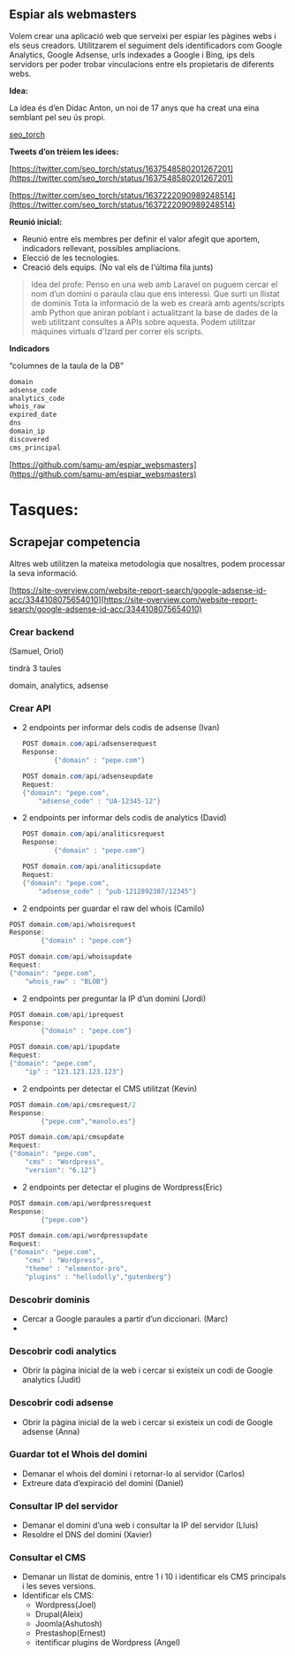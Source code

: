 ## Espiar als webmasters

Volem crear una aplicació web que serveixi per espiar les pàgines webs i els seus creadors. Utilitzarem el seguiment dels identificadors com Google Analytics, Google Adsense, urls indexades a Google i Bing, ips dels servidors per poder trobar vinculacions entre els propietaris de diferents webs.

**Idea:**

La idea és d’en Dídac Anton, un noi de 17 anys que ha creat una eina semblant pel seu ús propi.

[seo_torch](https://twitter.com/seo_torch)

**Tweets d’on trèiem les idees:**

[https://twitter.com/seo_torch/status/1637548580201267201](https://twitter.com/seo_torch/status/1637548580201267201)

[https://twitter.com/seo_torch/status/1637222090989248514](https://twitter.com/seo_torch/status/1637222090989248514)

**Reunió inicial:**

- Reunió entre els membres per definir el valor afegit que aportem, indicadors rellevant, possibles ampliacions.
- Elecció de les tecnologies.
- Creació dels equips. (No val els de l'última fila junts)

> Idea del profe: Penso en una web amb Laravel on puguem cercar el nom d’un domini o paraula clau que ens interessi. Que surti un llistat de dominis
Tota la informació de la web es crearà amb agents/scripts amb Python que aniran poblant i actualitzant la base de dades de la web utilitzant consultes a APIs sobre aquesta. Podem utilitzar màquines virtuals d'Izard per correr els scripts.
> 

**Indicadors**

“columnes de la taula de la DB”

```php
domain
adsense_code
analytics_code
whois_raw
expired_date
dns
domain_ip
discovered
cms_principal
```

[https://github.com/samu-am/espiar_websmasters](https://github.com/samu-am/espiar_websmasters)

# Tasques:

## Scrapejar competencia

Altres web utilitzen la mateixa metodologia que nosaltres, podem processar la seva informació.

[https://site-overview.com/website-report-search/google-adsense-id-acc/3344108075654010](https://site-overview.com/website-report-search/google-adsense-id-acc/3344108075654010)

### Crear backend

(Samuel, Oriol)

tindrà 3 taules

domain, analytics, adsense

### Crear API

- 2 endpoints per informar dels codis de adsense (Ivan)
    
    ```csharp
    POST domain.com/api/adsenserequest
    Response:
    		{"domain" : "pepe.com"}
    
    POST domain.com/api/adsenseupdate
    Request:
    {"domain": "pepe.com",
    	"adsense_code" : "UA-12345-12"}
    ```
    
- 2 endpoints per informar dels codis de analytics (David)
    
    ```csharp
    POST domain.com/api/analiticsrequest
    Response:
    		{"domain" : "pepe.com"}
    
    POST domain.com/api/analiticsupdate
    Request:
    {"domain": "pepe.com",
    	"adsense_code" : "pub-1212892387/12345"}
    ```
    
- 2 endpoints per guardar el raw del whois (Camilo)

```csharp
POST domain.com/api/whoisrequest
Response:
		{"domain" : "pepe.com"}

POST domain.com/api/whoisupdate
Request:
{"domain": "pepe.com",
	"whois_raw" : "BLOB"}
```

- 2 endpoints per preguntar la IP d’un domini (Jordi)

```csharp
POST domain.com/api/iprequest
Response:
		{"domain" : "pepe.com"}

POST domain.com/api/ipupdate
Request:
{"domain": "pepe.com",
	"ip" : "123.123.123.123"}
```

- 2 endpoints per detectar el CMS utilitzat (Kevin)

```csharp
POST domain.com/api/cmsrequest/2
Response:
		{"pepe.com","manolo.es"}

POST domain.com/api/cmsupdate
Request:
{"domain": "pepe.com",
	"cms" : "Wordpress",
	"version": "6.12"}
```

- 2 endpoints per detectar el plugins de Wordpress(Eric)

```csharp
POST domain.com/api/wordpressrequest
Response:
		{"pepe.com"}

POST domain.com/api/wordpressupdate
Request:
{"domain": "pepe.com",
	"cms" : "Wordpress",
	"theme" : "elementor-pro",
	"plugins" : "hellodolly","gutenberg"}
```

### Descobrir dominis

- Cercar a Google paraules a partir d’un diccionari. (Marc)
- 

### Descobrir codi analytics

- Obrir la pàgina inicial de la web i cercar si existeix un codi de Google analytics (Judit)

### Descobrir codi adsense

- Obrir la pàgina inicial de la web i cercar si existeix un codi de Google adsense (Anna)

### Guardar tot el Whois del domini

- Demanar el whois del domini i retornar-lo al servidor (Carlos)
- Extreure data d’expiració del domini (Daniel)

### Consultar IP del servidor

- Demanar el domini d’una web i consultar la IP del servidor (Lluis)
- Resoldre el DNS del domini (Xavier)

### Consultar el CMS

- Demanar un llistat de dominis, entre 1 i 10 i identificar els CMS principals i les seves versions.
- Identificar els CMS:
    - Wordpress(Joel)
    - Drupal(Aleix)
    - Joomla(Ashutosh)
    - Prestashop(Ernest)
    - itentificar plugins de Wordpress (Angel)
